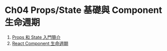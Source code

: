 # Ch04 Props/State 基礎與 Component 生命週期 

1. [Props 和 State 入門簡介](https://github.com/kdchang/reactjs101/blob/master/Ch04/props-state-introduction.md)
2. [React Component 生命週期](https://github.com/kdchang/reactjs101/blob/master/Ch04/react-component-life-cycle.md)